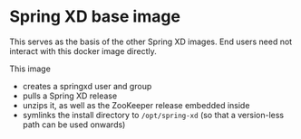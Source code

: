 # Spring XD base image
This serves as the basis of the other Spring XD images. End users need not interact with
this docker image directly.

This image 

 * creates a springxd user and group
 * pulls a Spring XD release
 * unzips it, as well as the ZooKeeper release embedded inside
 * symlinks the install directory to `/opt/spring-xd` (so that a version-less path can be used onwards)